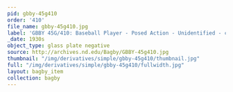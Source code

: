 ```yaml
---
pid: gbby-45g410
order: '410'
file_name: gbby-45g410.jpg
label: 'GBBY 45G/410: Baseball Player - Posed Action - Unidentified - c1930s'
_date: 1930s
object_type: glass plate negative
source: http://archives.nd.edu/Bagby/GBBY-45g410.jpg
thumbnail: "/img/derivatives/simple/gbby-45g410/thumbnail.jpg"
full: "/img/derivatives/simple/gbby-45g410/fullwidth.jpg"
layout: bagby_item
collection: bagby
---
```

